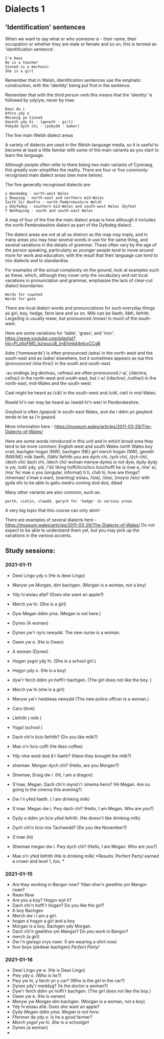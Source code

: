 # Dialects 1
## 'Identification' sentences

When we want to say what or who someone is - their name, their occupation or whether they are male or female and so on, this is termed an 'identification sentence'.

    I'm Dewi
    He is a teacher
    Sioned is a mechanic
    She is a girl

Remember that in Welsh, identification sentences use the emphatic construction, with the 'identity' being put first in the sentence.

Remember that with the third person verb this means that the 'identity' is followed by ydy/yw, never by mae:

    Dewi dw i
    Athro ydy o
    Mecanig yw Sioned
    Geneth ydy hi - (geneth - girl)
    Pobydd dych chi - (pobydd - baker)

The five main Welsh dialect areas

A variety of dialects are used in the Welsh-language media, so it is useful to become at least a little familar with some of the main variants as you start to learn the language.

Although people often refer to there being two main variants of Cymraeg, this greatly over-simplifies the reality. There are four or five commonly-recognised main dialect areas (see more below).

The five generally recognised dialects are:

    y Wendodeg - north-west Wales
    y Bowyseg - north-east and northern mid-Wales
    Iaith Sir Benfro - north Pembrokeshire Welsh
    y Ddyfedeg - southern mid-Wales and south-west Wales (Dyfed)
    Y Wenhwyseg - south and south-east Wales

A map of four of the five the main dialect areas is here although it includes the north Pembrokeshire dialect as part of the Dyfedeg dialect.

The dialect areas are not at all as distinct as the map may imply, and in many areas you may hear several words in use for the same thing, and several variations in the details of grammar. These often vary by the age of the person speaking, particularly as younger people tend to move around more for work and education, with the result that their language can tend to mix dialects and to standardise.

For examples of the actual complexity on the ground, look at examples such as these, which, although they cover only the vocabulary and not local variations in pronunciation and grammar, emphasise the lack of clear-cut dialect boundaries:

    Words for cowshed
    Words for gate

There are local dialect words and pronunciations for such everyday things as girl, boy, hedge, farm lane and so on. Milk can be llaeth, llâth, llefrith. Large/big is usually mawr, but pronounced /mowr/ in much of the south-west.

Here are some variations for 'table', 'grass', and 'iron': https://www.youtube.com/playlist?list=PLz6oFM0_Iszwucu8_lmEhmk44elcxCCgB

Adre ('homewards') is often pronounced /adra/ in the north-west and the south-east and as /adre/ elsewhere, but it sometimes appears as tua thre (pronounced /sha thre/) in the south and south-east.

-au endings (eg dechrau, cefnau) are often pronounced /-a/, (/dechra, cefna/) in the north-west and south-east, but /-e/ (/dechre/, /cefne/) in the north-east, mid-Wales and the south-west.

Cael might be heard as /câl/ in the south-west and /ciêl, ciel/ in mid-Wales.

Roedd hi'n oer may be heard as /wedd hi'n wer/ in Pembrokeshire.

Gwybod is often /gwpod/ in south-east Wales, and dw i ddim yn gwybod tends to be sa i'n gwpod.

More information here - https://museum.wales/articles/2011-03-29/The-Dialects-of-Wales/

Here are some words introduced in this unit and in which broad area they tend to be more common:
English 	west and south Wales 	north Wales
boy 	crwt, bachgen 	hogyn (NW), bachgen (NE)
girl 	merch 	hogan (NW), geneth (NW/NE)
milk 	llaeth, /llâth/ 	llefrith
you are 	dych chi, /ych chi/, /ŷch chi/, /dech chi/ 	dach chi, /dech chi/
woman 	menyw 	dynes
is not 	dyw, dydy 	dydy
is 	yw, /odi/ 	ydy, ydi, /'di/
liking 	hoffi/licio/lico 	licio/hoffi
he is 	mae e, /ma' e/, /ma' fe/ 	mae o
you (singular, informal) 	ti 	ti, chdi
hi, how are things? 	/shwmae/ 	s'mae
a want, (wanting) 	eisiau, /isia/, /isie/, (moyn) 	/isio/
with 	gyda 	efo
to be able to 	gallu 	medru
coming 	dod 	dod, dŵad

Many other variants are also common, such as:

    perth, sietin, clawdd, gwrych for 'hedge' in various areas

A very big topic that this course can only skim!

There are examples of several dialects here - https://museum.wales/articles/2011-03-29/The-Dialects-of-Wales/ Do not expect to be able to understand them yet, but you may pick up the variations in the various accents.

## Study sessions:
### 2021-01-11
* Dewi Lingo ydy o (He is dewi Lingo)
* Menyw yw Morgan, dim bachgen. (Morgan is a woman, not a boy)
* Ydy hi eisiau afal? (Does she want an apple?)
* Merch yw hi. (She is a girl)
* Dyw Megan ddim yma.  (Megan is not here.)
* Dynes (A woman)
* Dynes yw'r nyrs newydd. The new nurse is a woman.
* Owen yw e. (He is Owen)
* A woman (Dynes) 
* Hogan ysgol ydy hi. (She is a school girl.)
* Hogyn ydy o. (He is a boy)
* dyw'r ferch ddim yn hoffi'r bachgen. (The girl does not like the boy. )
* Merch yw hi (she is a girl)
* Menyw yw'r heddwas newydd (The new police officer is a woman.)

* Caru (love)
* Llefrith ( milk )
* Ysgol (school )
* Dach chi'n licio llefrith? (Do you like milk?)
* Mae o'n licio coffi (He likes coffee)
* Ydy nhw wedi dod â'r llaeth? (Have they brought the milk?)
* shwmae. Morgan dych chi? (Hello, are you Morgan?)
* Shwmae, Draig dw i. (Hi, I am a dragon)
* S'mae, Megan.  Dach chi'n mynd i'r sinema heno? (Hi Megan.  Are ou going to the cinema this evening?)
* Dw i'n yfed llaeth. ( I am drinking milk)
* S'mae. Megan dw i. Pwy dach chi? (Hello, I am Megan.  Who are you?) 
* Dydy o ddim yn licio yfed llefrith. (He doesn't like drinking milk)
* Dych chi'n licio mis Tachwedd? (Do you like November?)
* S'mae (hi)
* Shwmae megan dw i. Pwy dych chi? (Hello, I am Megan.  Who are you?)
* Mae o'n yfed llefrith (He is drinking milk) 
*Results: Perfect Party! earned a crown and level 1, too. * 

### 2021-01-15
* Are they working in Bangor now? Ydan nhw'n gweithio ym Mangor rwan?
* Rwan  Now 
*  Are you a boy?  Hogyn wyt ti?
*  Dach chi'n hoffi'r hogan? Do you like the girl?
*  A boy Bachgen 
*  Merch dw i I am a girl.
*  hogan a hogyn a girl and a boy 
*  Morgan is a boy.  Bachgen ydy Morgan. 
*  Dach chi'n gweithio ym Mangor? Do you work in Bangor?
*  merch (a girl)
*  Dw i'n gwisgo crys nawr. (I am wearing a shirt now)
*  four boys (pedwar bachgen)
*Perfect Party!*


### 2021-01-16
* Dewi Lingo yw e. (He is Dewi Lingo)
* _Pwy ydy o. (Who is he?)_
* Pwy yw hi, y ferch yn y car? (Who is the girl in the car?) 
* Dynes ydy'r meddyg?  (Is the doctor a woman?) 
* Dyw'r ferch ddim yn hoffi'r bachgen. (The girl does not like the boy.) 
* Owen yw e. (He is ownen)
* Menyw yw Morgan dim bachgen. (Morgan is a woman, not a boy) 
* Ydy hi eisiau afal. Does she want an apple? 
* _Dydy Megan ddim yma. Megan is not here._
* Ffermwr da ydy o. Is he a good farmer? 
* _Merch ysgol yw hi. She is a schoolgirl_
* Dynes (a woman)
* 
